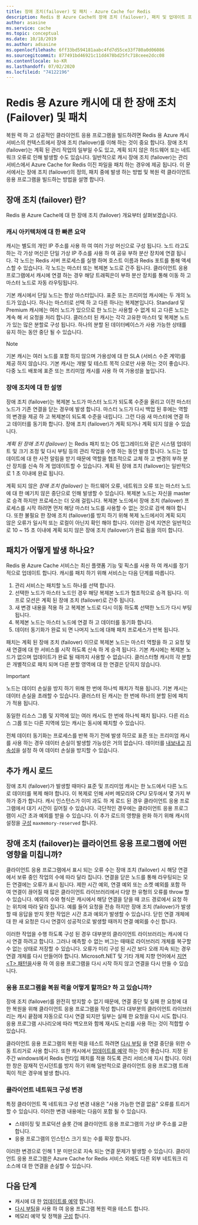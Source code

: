 ```yaml
---
title: 장애 조치(failover) 및 패치 - Azure Cache for Redis
description: Redis 용 Azure Cache의 장애 조치 (failover), 패치 및 업데이트 프로세스에 대해 알아봅니다.
author: asasine
ms.service: cache
ms.topic: conceptual
ms.date: 10/18/2019
ms.author: adsasine
ms.openlocfilehash: 6ff33bd594181aabc4fd7d55ce33f780a0d06086
ms.sourcegitcommit: 877491bd46921c11dd478bd25fc718ceee2dcc08
ms.contentlocale: ko-KR
ms.lasthandoff: 07/02/2020
ms.locfileid: "74122196"
---
```

# <a name="failover-and-patching-for-azure-cache-for-redis"></a>Redis 용 Azure 캐시에 대 한 장애 조치 (Failover) 및 패치

복원 력 하 고 성공적인 클라이언트 응용 프로그램을 빌드하려면 Redis 용 Azure 캐시 서비스의 컨텍스트에서 장애 조치 (failover)를 이해 하는 것이 중요 합니다. 장애 조치 (failover)는 계획 된 관리 작업의 일부일 수도 있고, 계획 되지 않은 하드웨어 또는 네트워크 오류로 인해 발생할 수도 있습니다. 일반적으로 캐시 장애 조치 (failover)는 관리 서비스에서 Azure Cache for Redis 이진 파일을 패치 하는 경우에 제공 됩니다. 이 문서에서는 장애 조치 (failover)의 정의, 패치 중에 발생 하는 방법 및 복원 력 클라이언트 응용 프로그램을 빌드하는 방법을 설명 합니다.

## <a name="what-is-a-failover"></a>장애 조치 (failover) 란?

Redis 용 Azure Cache에 대 한 장애 조치 (failover) 개요부터 살펴보겠습니다.

### <a name="a-quick-summary-of-cache-architecture"></a>캐시 아키텍처에 대 한 빠른 요약

캐시는 별도의 개인 IP 주소를 사용 하 여 여러 가상 머신으로 구성 됩니다. 노드 라고도 하는 각 가상 머신은 단일 가상 IP 주소를 사용 하 여 공유 부하 분산 장치에 연결 됩니다. 각 노드는 Redis 서버 프로세스를 실행 하며 호스트 이름과 Redis 포트를 통해 액세스할 수 있습니다. 각 노드는 마스터 또는 복제본 노드로 간주 됩니다. 클라이언트 응용 프로그램에서 캐시에 연결 하는 경우 해당 트래픽은이 부하 분산 장치를 통해 이동 하 고 마스터 노드로 자동 라우팅됩니다.

기본 캐시에서 단일 노드는 항상 마스터입니다. 표준 또는 프리미엄 캐시에는 두 개의 노드가 있습니다. 하나는 마스터로 선택 하 고 다른 하나는 복제본입니다. Standard 및 Premium 캐시에는 여러 노드가 있으므로 한 노드는 사용할 수 없게 되 고 다른 노드는 계속 해 서 요청을 처리 합니다. 클러스터 된 캐시는 각각 고유한 마스터 및 복제본 노드가 있는 많은 분할로 구성 됩니다. 하나의 분할 된 데이터베이스가 사용 가능한 상태를 유지 하는 동안 중단 될 수 있습니다.

> [!NOTE]
> 기본 캐시는 여러 노드를 포함 하지 않으며 가용성에 대 한 SLA (서비스 수준 계약)를 제공 하지 않습니다. 기본 캐시는 개발 및 테스트 목적 으로만 사용 하는 것이 좋습니다. 다중 노드 배포에 표준 또는 프리미엄 캐시를 사용 하 여 가용성을 높입니다.

### <a name="explanation-of-a-failover"></a>장애 조치에 대 한 설명

장애 조치 (failover)는 복제본 노드가 마스터 노드가 되도록 수준을 올리고 이전 마스터 노드가 기존 연결을 닫는 경우에 발생 합니다. 마스터 노드가 다시 백업 된 후에는 역할의 변경을 제공 하 고 복제본이 되도록 수준을 내립니다. 그런 다음 새 마스터에 연결 하 고 데이터를 동기화 합니다. 장애 조치 (failover)가 계획 되거나 계획 되지 않을 수 있습니다.

*계획 된 장애 조치 (failover)* 는 Redis 패치 또는 OS 업그레이드와 같은 시스템 업데이트 및 크기 조정 및 다시 부팅 등의 관리 작업을 수행 하는 동안 발생 합니다. 노드는 업데이트에 대 한 사전 알림을 받기 때문에 역할을 협조적으로 교체 하 고 변경의 부하 분산 장치를 신속 하 게 업데이트할 수 있습니다. 계획 된 장애 조치 (failover)는 일반적으로 1 초 이내에 완료 됩니다.

계획 되지 않은 *장애 조치 (failover)* 는 하드웨어 오류, 네트워크 오류 또는 마스터 노드에 대 한 예기치 않은 중단으로 인해 발생할 수 있습니다. 복제본 노드는 자신을 master로 승격 하지만 프로세스는 더 오래 걸립니다. 복제본 노드에서 장애 조치 (failover) 프로세스를 시작 하려면 먼저 해당 마스터 노드를 사용할 수 없는 것으로 검색 해야 합니다. 또한 불필요 한 장애 조치 (failover)를 방지 하기 위해 복제 노드에서이 계획 되지 않은 오류가 일시적 또는 로컬이 아닌지 확인 해야 합니다. 이러한 검색 지연은 일반적으로 10 ~ 15 초 이내에 계획 되지 않은 장애 조치 (failover)가 완료 됨을 의미 합니다.

## <a name="how-does-patching-occur"></a>패치가 어떻게 발생 하나요?

Redis 용 Azure Cache 서비스는 최신 플랫폼 기능 및 픽스를 사용 하 여 캐시를 정기적으로 업데이트 합니다. 캐시를 패치 하기 위해 서비스는 다음 단계를 따릅니다.

1. 관리 서비스는 패치할 노드 하나를 선택 합니다.
1. 선택한 노드가 마스터 노드인 경우 해당 복제본 노드가 협조적으로 승격 됩니다. 이 프로 모션은 계획 된 장애 조치 (failover)로 간주 됩니다.
1. 새 변경 내용을 적용 하 고 복제본 노드로 다시 이동 하도록 선택한 노드가 다시 부팅 됩니다.
1. 복제본 노드는 마스터 노드에 연결 하 고 데이터를 동기화 합니다.
1. 데이터 동기화가 완료 되 면 나머지 노드에 대해 패치 프로세스가 반복 됩니다.

패치는 계획 된 장애 조치 (failover) 이므로 복제본 노드는 마스터 역할을 하 고 요청 및 새 연결에 대 한 서비스를 시작 하도록 신속 하 게 승격 됩니다. 기본 캐시에는 복제본 노드가 없으며 업데이트가 완료 될 때까지 사용할 수 없습니다. 클러스터형 캐시의 각 분할은 개별적으로 패치 되며 다른 분할 영역에 대 한 연결은 닫히지 않습니다.

> [!IMPORTANT]
> 노드는 데이터 손실을 방지 하기 위해 한 번에 하나씩 패치가 적용 됩니다. 기본 캐시는 데이터 손실을 초래할 수 있습니다. 클러스터 된 캐시는 한 번에 하나의 분할 된에 패치가 적용 됩니다.

동일한 리소스 그룹 및 지역에 있는 여러 캐시도 한 번에 하나씩 패치 됩니다.  다른 리소스 그룹 또는 다른 지역에 있는 캐시는 동시에 패치할 수 있습니다.

전체 데이터 동기화는 프로세스를 반복 하기 전에 발생 하므로 표준 또는 프리미엄 캐시를 사용 하는 경우 데이터 손실이 발생할 가능성은 거의 없습니다. 데이터를 [내보내고](cache-how-to-import-export-data.md#export) [지 속성](cache-how-to-premium-persistence.md)을 설정 하 여 데이터 손실을 방지할 수 있습니다.

## <a name="additional-cache-load"></a>추가 캐시 로드

장애 조치 (failover)가 발생할 때마다 표준 및 프리미엄 캐시는 한 노드에서 다른 노드로 데이터를 복제 해야 합니다. 이 복제로 인해 서버 메모리와 CPU 모두에서 몇 가지 부하가 증가 합니다. 캐시 인스턴스가 이미 과도 하 게 로드 된 경우 클라이언트 응용 프로그램에서 대기 시간이 길어질 수 있습니다. 극단적인 경우에는 클라이언트 응용 프로그램이 시간 초과 예외를 받을 수 있습니다. 이 추가 로드의 영향을 완화 하기 위해 캐시의 설정을 [구성](cache-configure.md#memory-policies) `maxmemory-reserved` 합니다.

## <a name="how-does-a-failover-affect-my-client-application"></a>장애 조치 (failover)는 클라이언트 응용 프로그램에 어떤 영향을 미칩니까?

클라이언트 응용 프로그램에서 표시 되는 오류 수는 장애 조치 (failover) 시 해당 연결에서 보류 중인 작업의 수에 따라 달라 집니다. 연결을 닫은 노드를 통해 라우팅되는 모든 연결에는 오류가 표시 됩니다. 제한 시간 예외, 연결 예외 또는 소켓 예외를 포함 하 여 연결이 끊어질 때 많은 클라이언트 라이브러리에서 다양 한 유형의 오류를 throw 할 수 있습니다. 예외의 수와 형식은 캐시에서 해당 연결을 닫을 때 코드 경로에서 요청 하는 위치에 따라 달라 집니다. 예를 들어 요청을 전송 하지만 장애 조치 (failover)가 발생할 때 응답을 받지 못한 작업은 시간 초과 예외가 발생할 수 있습니다. 닫힌 연결 개체에 대 한 새 요청은 다시 연결이 성공적으로 발생할 때까지 연결 예외를 수신 합니다.

이러한 작업을 수행 하도록 구성 된 경우 대부분의 클라이언트 라이브러리는 캐시에 다시 연결 하려고 합니다. 그러나 예측할 수 없는 버그는 때때로 라이브러리 개체를 복구할 수 없는 상태로 저장할 수 있습니다. 오류가 미리 구성 된 시간 보다 오래 지속 되는 경우 연결 개체를 다시 만들어야 합니다. Microsoft.NET 및 기타 개체 지향 언어에서 [지연 \<T\> 패턴을](https://gist.github.com/JonCole/925630df72be1351b21440625ff2671f#reconnecting-with-lazyt-pattern)사용 하 여 응용 프로그램을 다시 시작 하지 않고 연결을 다시 만들 수 있습니다.

### <a name="how-do-i-make-my-application-resilient"></a>응용 프로그램을 복원 력을 어떻게 할까요? 하 고 있습니까?

장애 조치 (failover)를 완전히 방지할 수 없기 때문에, 연결 중단 및 실패 한 요청에 대 한 복원을 위해 클라이언트 응용 프로그램을 작성 합니다 대부분의 클라이언트 라이브러리는 캐시 끝점에 자동으로 다시 연결 되지만 일부는 실패 한 요청을 다시 시도 합니다. 응용 프로그램 시나리오에 따라 백오프와 함께 재시도 논리를 사용 하는 것이 적합할 수 있습니다.

클라이언트 응용 프로그램의 복원 력을 테스트 하려면 [다시 부팅](cache-administration.md#reboot) 을 연결 중단을 위한 수동 트리거로 사용 합니다. 또한 캐시에서 [업데이트를 예약](cache-administration.md#schedule-updates) 하는 것이 좋습니다. 지정 된 주간 windows에서 Redis 런타임 패치를 적용 하도록 관리 서비스에 지시 합니다. 이러한 창은 잠재적 인시던트를 방지 하기 위해 일반적으로 클라이언트 응용 프로그램 트래픽이 적은 경우에 발생 합니다.

### <a name="client-network-configuration-changes"></a>클라이언트 네트워크 구성 변경

특정 클라이언트 쪽 네트워크 구성 변경 내용은 "사용 가능한 연결 없음" 오류를 트리거할 수 있습니다. 이러한 변경 내용에는 다음이 포함 될 수 있습니다.

- 스테이징 및 프로덕션 슬롯 간에 클라이언트 응용 프로그램의 가상 IP 주소를 교환 합니다.
- 응용 프로그램의 인스턴스 크기 또는 수를 확장 합니다.

이러한 변경으로 인해 1 분 미만으로 지속 되는 연결 문제가 발생할 수 있습니다. 클라이언트 응용 프로그램은 Azure Cache for Redis 서비스 외에도 다른 외부 네트워크 리소스에 대 한 연결을 손실할 수 있습니다.

## <a name="next-steps"></a>다음 단계

- 캐시에 대 한 [업데이트를 예약](cache-administration.md#schedule-updates) 합니다.
- [다시 부팅](cache-administration.md#reboot)을 사용 하 여 응용 프로그램 복원 력을 테스트 합니다.
- 메모리 예약 및 정책을 [구성](cache-configure.md#memory-policies) 합니다.
